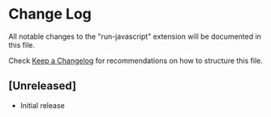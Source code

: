 # Change Log

All notable changes to the "run-javascript" extension will be documented in this file.

Check [Keep a Changelog](http://keepachangelog.com/) for recommendations on how to structure this file.

## [Unreleased]

- Initial release